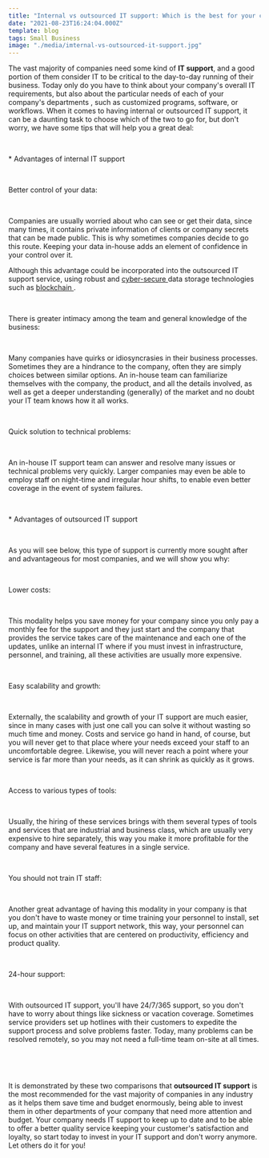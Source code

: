 ```yaml
---
title: "Internal vs outsourced IT support: Which is the best for your company?"
date: "2021-08-23T16:24:04.000Z"
template: blog
tags: Small Business
image: "./media/imternal-vs-outsourced-it-support.jpg"
---
```


The vast majority of companies need some kind of **IT support**, and a good portion of them consider IT to be critical to the day-to-day running of their business. Today only do you have to think about your company's overall IT requirements, but also about the particular needs of each of your company's departments , such as customized programs, software, or workflows. When it comes to having internal or outsourced IT support,  it can be a daunting task to choose which of the two to go for, but don't worry, we have some tips that will help you a great deal: 

<br>

<title-2>* Advantages of internal IT support</title-2>

<br>

<title-3>Better control of your data:</title-3>

<br>

Companies are usually worried about who can see or get their data, since many times, it contains private information of clients or company secrets that can be made public. This is why sometimes companies decide to go this route. Keeping your data in-house adds an element of confidence in your control over it.  

Although this advantage could be incorporated into the outsourced IT support service, using robust and <a target="_blank" href="https://www.cobuildlab.com/blog/cybersecurity/"> cyber-secure </a> data storage technologies such as <a target="_blank" href="https://www.cobuildlab.com/blog/blockchain-world/">  blockchain </a>. 

<br>

<title-3>There is greater intimacy among the team and general knowledge of the business:</title-3>

<br>

Many companies have quirks or idiosyncrasies in their business processes. Sometimes they are a hindrance to the company, often they are simply choices between similar options. An in-house team can familiarize themselves with the company, the product, and all the details involved, as well as get a deeper understanding (generally) of the market and no doubt your IT team knows how it all works. 

<br>

<title-3>Quick solution to technical problems:</title-3>

<br>

An in-house IT support team can answer and resolve many issues or technical problems very quickly. Larger companies may even be able to employ staff on night-time and irregular hour shifts, to enable even better coverage in the event of system failures.

<br>

<title-2>* Advantages of outsourced IT support</title-2>

<br>

As you will see below, this type of support is currently more sought after and advantageous for most companies, and we will show you why: 

<br>

<title-3>Lower costs:</title-3>

<br>

This modality helps you save money for your company since you only pay a monthly fee for the support and they just start and the company that provides the service takes care of the maintenance and each one of the updates, unlike an internal IT where  if you must invest in infrastructure, personnel, and training, all these activities are usually more expensive.

<br>

<title-3>Easy scalability and growth:</title-3>

<br>

Externally, the scalability and growth of your IT support are much easier, since in many cases with just one call you can solve it without wasting so much time and money. Costs and service go hand in hand, of course, but you will never get to that place where your needs exceed your staff to an uncomfortable degree. Likewise, you will never reach a point where your service is far more than your needs, as it can shrink as quickly as it grows.

<br>

<title-3>Access to various types of tools:</title-3>

<br>

Usually, the hiring of these services brings with them several types of tools and services that are industrial and business class, which are usually very expensive to hire separately, this way you make it more profitable for the company and have several features in a single service.

<br>

<title-3>You should not train IT staff:</title-3>

<br>

Another great advantage of having this modality in your company is that you don't have to waste money or time training your personnel to install, set up, and maintain your IT support network, this way, your personnel can focus on other activities that are centered on productivity, efficiency and product quality.  

<br>

<title-3>24-hour support:</title-3>

<br>

With outsourced IT support, you'll have 24/7/365 support, so you don't have to worry about things like sickness or vacation coverage. Sometimes service providers set up hotlines with their customers to expedite the support process and solve problems faster. Today, many problems can be resolved remotely, so you may not need a full-time team on-site at all times.  

<br>

<youtube-video id="JPdKBt_OSyA"></youtube-video>

<br>

It is demonstrated by these two comparisons that **outsourced IT support** is the most recommended for the vast majority of companies in any industry as it helps them save time and budget enormously, being able to invest them in other departments of your company that need more attention and budget.  Your company needs IT support to keep up to date and to be able to offer a better quality service keeping your customer's satisfaction and loyalty, so start today to invest in your IT support and don't worry anymore. Let others do it for you!    
